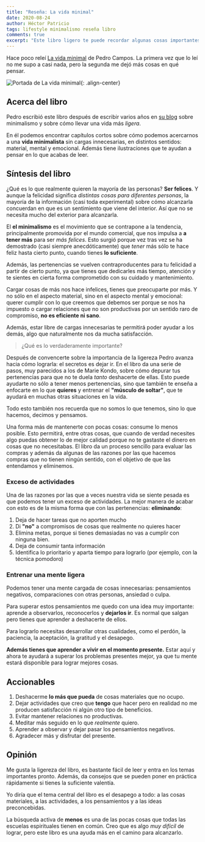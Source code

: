 ```yaml
---
title: "Reseña: La vida minimal"
date: 2020-08-24
author: Héctor Patricio
tags: lifestyle minimalismo reseña libro
comments: true
excerpt: "Este libro ligero te puede recordar algunas cosas importantes de la vida y te da algunos consejos prácticos sobre cómo lograrlo."
---
```


Hace poco releí [La vida minimal](https://amzn.to/3b8dCDt) de Pedro Campos. La primera vez que lo leí no me supo a casi nada, pero la segunda me dejó más cosas en qué pensar.

![Portada de La vida minimal](https://res.cloudinary.com/hectorip/image/upload/v1598594222/42BB9978-0FF8-4427-924E-2FE579189372-8FA5090F-3CDC-4588-BD9C-A7EB0C3DE3D3_rsnznk.jpg){: .align-center}

## Acerca del libro

Pedro escribió este libro después de escribir varios años en [su blog](https://lavidaminimal.com/) sobre minimalismo y sobre cómo llevar una vida más _ligera_.

En él podemos encontrar capítulos cortos sobre cómo podemos acercarnos a una **vida minimalista** sin cargas innecesarias, en distintos sentidos: material, mental y emocional. Además tiene ilustraciones que te ayudan a pensar en lo que acabas de leer.

## Síntesis del libro

¿Qué es lo que realmente quieren la mayoría de las personas? **Ser felices**. Y aunque la felicidad significa _distintas cosas para diferentes personas_, la mayoría de la información (casi toda experimental) sobre cómo alcanzarla concuerdan en que es un sentimiento que viene del interior. Así que no se necesita mucho del exterior para alcanzarla.

El **el minimalismo** es el movimiento que se contrapone a la tendencia, principalmente promovida por el mundo comercial, que nos impulsa a **a tener más** para ser _más felices_. Esto surgió porque vez tras vez se ha demostrado (casi siempre anecdóticamente) que _tener_ más sólo te hace feliz hasta cierto punto, cuando tienes **lo suficiente**.

Además, las pertenencias se vuelven contraproducentes para tu felicidad a partir de cierto punto, ya que tienes que dedicarles más tiempo, atención y te sientes en cierta forma comprometido con su cuidado y mantenimiento.

Cargar cosas de más  nos hace infelices, tienes que preocuparte por más. Y no sólo en el aspecto material, sino en el aspecto mental y emocional: querer cumplir con lo que creemos que debemos ser porque se nos ha impuesto o cargar relaciones que no son productivas por un sentido raro de compromiso, **no es eficiente ni sano**.

Además, estar libre de cargas innecesarias te permitirá poder ayudar a los demás, algo que naturalmente nos da mucha satisfacción.

> ¿Qué es lo verdaderamente importante?

Después de convencerte sobre la importancia de la ligereza Pedro avanza hacia cómo lograrla: el secretos es dejar ir. En el libro da una serie de pasos, muy parecidos a los de Marie Kondo, sobre cómo depurar tus pertenencias para que no te duela _tanto_ deshacerte de ellas. Esto puede ayudarte no sólo a tener menos pertenencias, sino que también te enseña a enfocarte en lo que **quieres** y entrenar el **"músculo de soltar"**, que te ayudará en muchas otras situaciones en la vida.

Todo esto también nos recuerda que no somos lo que tenemos, sino lo que hacemos, decimos y pensamos.

Una forma más de mantenerte con pocas cosas: consume lo menos posible. Esto permitirá, entre otras cosas, que cuando de verdad necesites algo puedas obtener lo de mejor calidad porque no te gastaste el dinero en cosas que no necesitabas. El libro da un proceso sencillo para evaluar las compras y además da algunas de las razones por las que hacemos compras que no tienen ningún sentido, con el objetivo de que las entendamos y eliminemos.

### Exceso de actividades

Una de las razones por las que a veces nuestra vida se siente pesada es que podemos tener un exceso de actividades. La mejor manera de acabar con esto es de la misma forma que con las pertenencias: **eliminando**:

1. Deja de hacer tareas que no aporten mucho
2. Di **"no"** a compromisos de cosas que realmente no quieres hacer
3. Elimina metas, porque si tienes demasiadas no vas a cumplir con ninguna bien.
4. Deja de consumir tanta información
5. Identifica lo prioritario y aparta tiempo para lograrlo (por ejemplo, con la técnica pomodoro)

### Entrenar una mente ligera

Podemos tener una mente cargada de cosas innecesarias: pensamientos negativos, comparaciones con otras personas, ansiedad o culpa.

Para superar estos pensamientos me quedo con una idea muy importante: aprende a observarlos, reconocerlos y **dejarlos ir**. Es normal que salgan pero tienes que aprender a deshacerte de ellos.

Para lograrlo necesitas desarrollar otras cualidades, como el perdón, la paciencia, la aceptación, la gratitud y el desapego.

**Además tienes que aprender a vivir en el momento presente.** Estar aquí y ahora te ayudará a superar los problemas presentes mejor, ya que tu mente estará disponible para lograr mejores cosas.

## Accionables

1. Deshacerme **lo más que pueda** de cosas materiales que no ocupo.
2. Dejar actividades que creo que **tengo** que hacer pero en realidad no me producen satisfacción ni algún otro tipo de beneficios.
3. Evitar mantener relaciones no productivas.
4. Meditar más seguido en lo que _realmente_ quiero.
5. Aprender a observar y dejar pasar los pensamientos negativos.
6. Agradecer más y disfrutar del presente.

## Opinión

Me gusta la ligereza del libro, es bastante fácil de leer y entra en los temas importantes pronto. Además, da consejos que se pueden poner en práctica rápidamente si tienes la suficiente valentía.

Yo diría que el tema central del libro es el desapego a todo: a las cosas materiales, a las actividades, a los pensamientos y a las ideas preconcebidas.

La búsqueda activa de **menos** es una de las pocas cosas que todas las escuelas espirituales tienen en común. Creo que es algo _muy difícil_ de lograr, pero este libro es una ayuda más en el camino para alcanzarlo.
